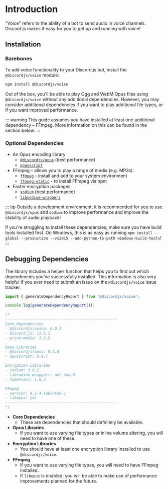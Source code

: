 # Introduction

"Voice" refers to the ability of a bot to send audio in voice channels. Discord.js makes it easy for you to get up and running with voice!

## Installation

### Barebones

To add voice functionality to your Discord.js bot, install the `@discordjs/voice` module:

```bash
npm install @discordjs/voice
```

Out of the box, you'll be able to play Ogg and WebM Opus files using `@discordjs/voice` without any additional dependencies. However, you may consider additional dependencies if you want to play additional file types, or if you want improved performance.

::: warning
This guide assumes you have installed at least one additional dependency – FFmpeg. More information on this can be found in the
section below.
:::

### Optional Dependencies

- An Opus encoding library
  - [`@discordjs/opus`](https://github.com/discordjs/opus) (best performance)
  - [`opusscript`](https://github.com/abalabahaha/opusscript/)
- FFmpeg – allows you to play a range of media (e.g. MP3s).
  - [`ffmpeg`](https://ffmpeg.org/) - install and add to your system environment
  - [`ffmpeg-static`](https://www.npmjs.com/package/ffmpeg-static) - to install FFmpeg via npm
- Faster encryption packages
  - [`sodium`](https://www.npmjs.com/package/sodium) (best performance)
  - [`libsodium-wrappers`](https://www.npmjs.com/package/libsodium-wrappers)

::: tip
Outside a development environment, it is recommended for you to use `@discordjs/opus` and `sodium` to improve performance and improve the stability of audio playback!

If you're struggling to install these dependencies, make sure you have build tools installed first. On Windows, this is as easy as running `npm install --global --production --vs2015 --add-python-to-path windows-build-tools`!
:::

## Debugging Dependencies

The library includes a helper function that helps you to find out which dependencies you've successfully installed. This information is also very helpful if you ever need to submit an issue on the `@discordjs/voice` issue tracker.

```ts
import { generateDependencyReport } from '@discordjs/voice';

console.log(generateDependencyReport());

/*
--------------------------------------------------
Core Dependencies
- @discordjs/voice: 0.0.1
- discord.js: 12.5.1
- prism-media: 1.2.5

Opus Libraries
- @discordjs/opus: 0.4.0
- opusscript: 0.0.7

Encryption Libraries
- sodium: 3.0.2
- libsodium-wrappers: not found
- tweetnacl: 1.0.3

FFmpeg
- version: 4.2.4-1ubuntu0.1
- libopus: yes
--------------------------------------------------
*/
```

- **Core Dependencies**
  - These are dependencies that should definitely be available.
- **Opus Libraries**
  - If you want to use varying file types or inline volume altering, you will need to have one of these.
- **Encryption Libraries**
  - You should have at least one encryption library installed to use `@discordjs/voice`.
- **FFmpeg**
  - If you want to use varying file types, you will need to have FFmpeg installed.
  - If `libopus` is enabled, you will be able to make use of performance improvements planned for the future.
